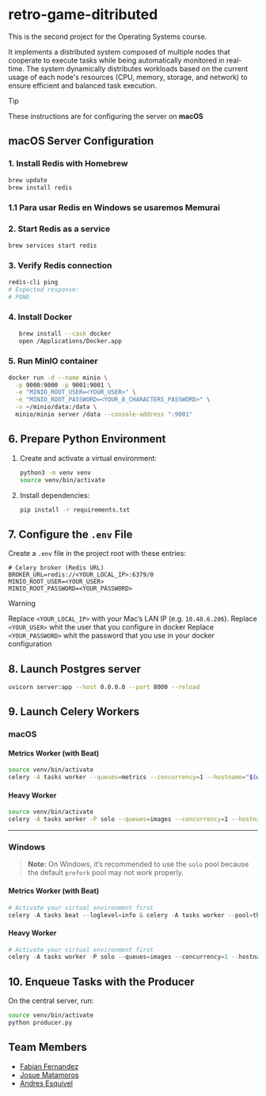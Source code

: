 # retro-game-ditributed
This is the second project for the Operating Systems course.

It implements a distributed system composed of multiple nodes that cooperate to execute tasks while being automatically monitored in real-time. The system dynamically distributes workloads based on the current usage of each node's resources (CPU, memory, storage, and network) to ensure efficient and balanced task execution.

> [!TIP]
> These instructions are for configuring the server on **macOS**

## macOS Server Configuration

### 1. Install Redis with Homebrew
```bash
brew update
brew install redis
```

### 1.1 Para usar Redis en Windows se usaremos Memurai

### 2. Start Redis as a service
```bash
brew services start redis
```

### 3. Verify Redis connection
```bash
redis-cli ping
# Expected response:
# PONG
```

### 4. Install Docker
```bash 
   brew install --cask docker
   open /Applications/Docker.app
```

### 5. Run MinIO container
```bash
docker run -d --name minio \
  -p 9000:9000 -p 9001:9001 \
  -e "MINIO_ROOT_USER=<YOUR_USER>" \
  -e "MINIO_ROOT_PASSWORD=<YOUR_8_CHARACTERS_PASSWORD>" \
  -v ~/minio/data:/data \
  minio/minio server /data --console-address ":9001"
```

## 6. Prepare Python Environment
1. Create and activate a virtual environment:
   ```bash
   python3 -m venv venv
   source venv/bin/activate
   ```
2. Install dependencies:
   ```bash
   pip install -r requirements.txt
   ```

## 7. Configure the `.env` File
Create a `.env` file in the project root with these entries:
```dotenv
# Celery broker (Redis URL)
BROKER_URL=redis://<YOUR_LOCAL_IP>:6379/0
MINIO_ROOT_USER=<YOUR_USER>
MINIO_ROOT_PASSWORD=<YOUR_PASSWORD>
```
>[!WARNING]
> Replace `<YOUR_LOCAL_IP>` with your Mac’s LAN IP (e.g. `10.40.6.206`).
> Replace `<YOUR_USER>` whit the user that you configure in docker 
> Replace `<YOUR_PASSWORD>` whit the password that you use in your docker configuration 

## 8. Launch Postgres server  
```bash
uvicorn server:app --host 0.0.0.0 --port 8000 --reload
```

## 9. Launch Celery Workers

### macOS

#### Metrics Worker (with Beat)
```bash
source venv/bin/activate
celery -A tasks worker --queues=metrics --concurrency=1 --hostname="$(whoami)@%h" -B --loglevel=info
```

#### Heavy Worker
```bash
source venv/bin/activate
celery -A tasks worker -P solo --queues=images --concurrency=1 --hostname="worker@%h" --loglevel=info
```

---

### Windows

> **Note:** On Windows, it’s recommended to use the `solo` pool because the default `prefork` pool may not work properly.

#### Metrics Worker (with Beat)
```powershell
# Activate your virtual environment first
celery -A tasks beat --loglevel=info & celery -A tasks worker --pool=threads --concurrency=1 --queues=metrics --hostname="$(whoami)@%h" --loglevel=info
```

#### Heavy Worker
```powershell
# Activate your virtual environment first
celery -A tasks worker -P solo --queues=images --concurrency=1 --hostname="heavy@%h" --loglevel=info
```

## 10. Enqueue Tasks with the Producer
On the central server, run:
```bash
source venv/bin/activate
python producer.py
```

## Team Members
- [Fabian Fernandez](https://github.com/FabsCR)
- [Josue Matamoros](https://github.com/JosueMatamoros)
- [Andres Esquivel](https://github.com/AndresEsquivelG)
